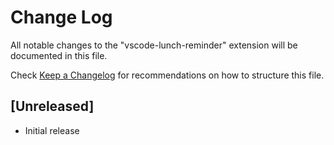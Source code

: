 # Change Log

All notable changes to the "vscode-lunch-reminder" extension will be documented in this file.

Check [Keep a Changelog](http://keepachangelog.com/) for recommendations on how to structure this file.

## [Unreleased]

- Initial release